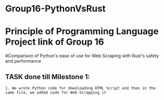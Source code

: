 # Group16-PythonVsRust
# Principle of Programming Language Project link of Group 16

 #Comparison of Python's ease of use for Web Scraping with Rust's safety and performance 
 ##  TASK done till Milestone 1:
    1. We wrote Python code for downloading HTML Script and then in the same file, we added code for Web Scrapping it 
     
